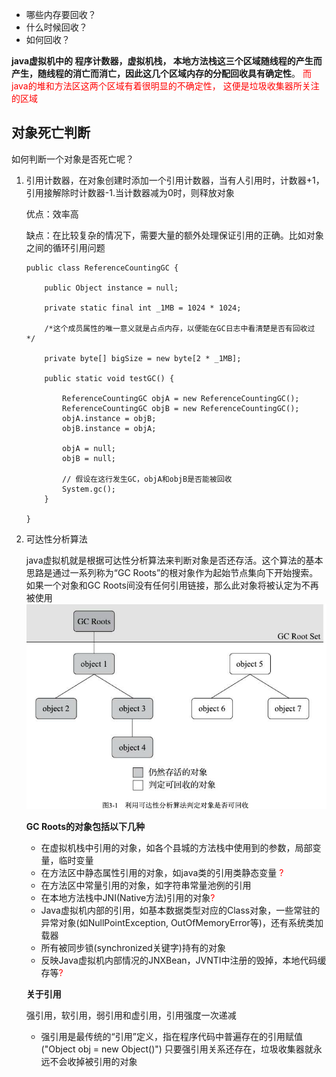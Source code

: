 * 哪些内存要回收？
* 什么时候回收？
* 如何回收？

**java虚拟机中的 程序计数器，虚拟机栈， 本地方法栈这三个区域随线程的产生而产生，随线程的消亡而消亡，因此这几个区域内存的分配回收具有确定性**。<font color = red> 而java的堆和方法区这两个区域有着很明显的不确定性， 这便是垃圾收集器所关注的区域</font>
## 对象死亡判断
如何判断一个对象是否死亡呢？
1. 引用计数器，在对象创建时添加一个引用计数器，当有人引用时，计数器+1，引用接解除时计数器-1.当计数器减为0时，则释放对象
    
    优点：效率高
    
    缺点：在比较复杂的情况下，需要大量的额外处理保证引用的正确。比如对象之间的循环引用问题
    ```
    public class ReferenceCountingGC {

        public Object instance = null;

        private static final int _1MB = 1024 * 1024;

        /*这个成员属性的唯一意义就是占点内存，以便能在GC日志中看清楚是否有回收过 */

        private byte[] bigSize = new byte[2 * _1MB];

        public static void testGC() {

            ReferenceCountingGC objA = new ReferenceCountingGC();
            ReferenceCountingGC objB = new ReferenceCountingGC();
            objA.instance = objB;
            objB.instance = objA;

            objA = null;
            objB = null;

            // 假设在这行发生GC，objA和objB是否能被回收
            System.gc();
        }

    }
    ```
2. 可达性分析算法

    java虚拟机就是根据可达性分析算法来判断对象是否还存活。这个算法的基本思路是通过一系列称为“GC Roots”的根对象作为起始节点集向下开始搜索。如果一个对象和GC Roots间没有任何引用链接，那么此对象将被认定为不再被使用
    ![Alt text](images/image2.png)

    **GC Roots的对象包括以下几种**
    
    * 在虚拟机栈中引用的对象，如各个县城的方法栈中使用到的参数，局部变量，临时变量
    * 在方法区中静态属性引用的对象，如java类的引用类静态变量 <font color = red>? </font>
    * 在方法区中常量引用的对象，如字符串常量池例的引用
    * 在本地方法栈中JNI(Native方法)引用的对象<font color = red>? </font>
    * Java虚拟机内部的引用，如基本数据类型对应的Class对象，一些常驻的异常对象(如NullPointException, OutOfMemoryError等)，还有系统类加载器
    * 所有被同步锁(synchronized关键字)持有的对象
    * 反映Java虚拟机内部情况的JNXBean，JVNTI中注册的毁掉，本地代码缓存等<font color = red>? </font>

    **关于引用**

    强引用，软引用，弱引用和虚引用，引用强度一次递减

    * 强引用是最传统的“引用”定义，指在程序代码中普遍存在的引用赋值("Object obj = new Object()") 只要强引用关系还存在，垃圾收集器就永远不会收掉被引用的对象